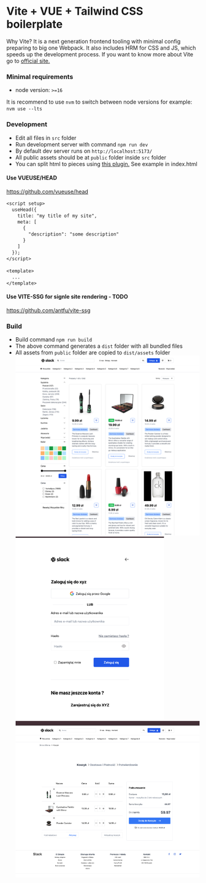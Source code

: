 # **Vite + VUE + Tailwind CSS boilerplate**
Why Vite? It is a next generation frontend tooling with minimal config preparing to big one Webpack. It also includes HRM for CSS and JS, which speeds up the development process. If you want to know more about Vite go to [official site.](https://vitejs.dev/)

### Minimal requirements
- node version: `>=16`

It is recommend to use `nvm` to switch between node versions for example: `nvm use --lts`

### Development

- Edit all files in `src` folder
- Run development server with command `npm run dev`
- By default dev server runs on `http://localhost:5173/`
- All public assets should be at `public` folder inside `src` folder
- You can split html to pieces using [this plugin.](https://github.com/donnikitos/vite-plugin-html-inject) See example in index.html

#### Use VUEUSE/HEAD
https://github.com/vueuse/head
```vue
<script setup>
  useHead({
    title: "my title of my site",
    meta: [
      {
        "description": "some description"
      }
    ]
  });
</script>

<template>
  ...
</template>
```

#### Use VITE-SSG for signle site rendering - TODO
https://github.com/antfu/vite-ssg

### Build
- Build command `npm run build`
- The above command generates a `dist` folder with all bundled files
- All assets from `public` folder are copied to `dist/assets` folder
  ![Alt text](./src/assets/homepage.png)  ![Alt text](./src/assets/loginlogoo.png)  ![Alt text](./src/assets/shoppage.png)  
